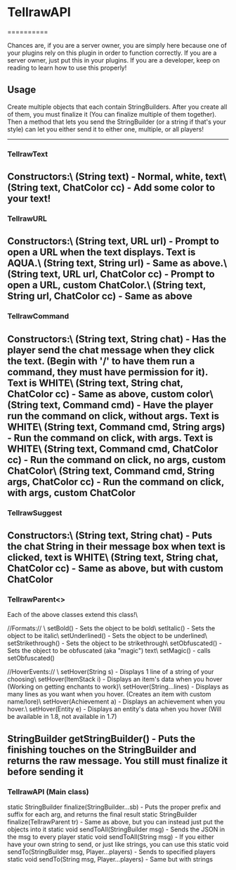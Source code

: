 # TellrawAPI
==========

Chances are, if you are a server owner, you are simply here because one of your plugins rely on this plugin in order to function correctly. If you are a server owner, just put this in your plugins.
If you are a developer, keep on reading to learn how to use this properly!

## Usage

Create multiple objects that each contain StringBuilders. After you create all of them, you must finalize it (You can finalize multiple of them together). Then a method that lets you send the StringBuilder (or a string if that's your style) can let you either send it to either one, multiple, or all players!

----
### TellrawText
Constructors:\\
(String text) - Normal, white, text\\
(String text, ChatColor cc) - Add some color to your text!
----
### TellrawURL
Constructors:\\
(String text, URL url) - Prompt to open a URL when the text displays. Text is AQUA.\\
(String text, String url) - Same as above.\\
(String text, URL url, ChatColor cc) - Prompt to open a URL, custom ChatColor.\\
(String text, String url, ChatColor cc) - Same as above
----
### TellrawCommand
Constructors:\\
(String text, String chat) - Has the player send the chat message when they click the text. (Begin with '/' to have them run a command, they must have permission for it). Text is WHITE\\
(String text, String chat, ChatColor cc) - Same as above, custom color\\
(String text, Command cmd) - Have the player run the command on click, without args. Text is WHITE\\
(String text, Command cmd, String args) - Run the command on click, with args. Text is WHITE\\
(String text, Command cmd, ChatColor cc) - Run the command on click, no args, custom ChatColor\\
(String text, Command cmd, String args, ChatColor cc) - Run the command on click, with args, custom ChatColor
----
### TellrawSuggest
Constructors:\\
(String text, String chat) - Puts the chat String in their message box when text is clicked, text is WHITE\\
(String text, String chat, ChatColor cc) - Same as above, but with custom ChatColor
----
### TellrawParent<</size>>
Each of the above classes extend this class!\\

//Formats:// \\
setBold() - Sets the object to be bold\\
setItalic() - Sets the object to be italic\\
setUnderlined() - Sets the object to be underlined\\
setStrikethrough() - Sets the object to be strikethrough\\
setObfuscated() - Sets the object to be obfuscated (aka "magic") text\\
setMagic() - calls setObfuscated()

//HoverEvents:// \\
setHover(String s) - Displays 1 line of a string of your choosing\\
setHover(ItemStack i) - Displays an item's data when you hover (Working on getting enchants to work)\\
setHover(String...lines) - Displays as many lines as you want when you hover. (Creates an item with custom name/lore)\\
setHover(Achievement a) - Displays an achievement when you hover.\\
setHover(Entity e) - Displays an entity's data when you hover (Will be available in 1.8, not available in 1.7)

StringBuilder getStringBuilder() - Puts the finishing touches on the StringBuilder and returns the raw message. You still must finalize it before sending it
----
### TellrawAPI (Main class)
static StringBuilder finalize(StringBuilder...sb) - Puts the proper prefix and suffix for each arg, and returns the final result
static StringBuilder finalize(TellrawParent tr) - Same as above, but you can instead just put the objects into it
static void sendToAll(StringBuilder msg) - Sends the JSON in the msg to every player
static void sendToAll(String msg) - If you either have your own string to send, or just like strings, you can use this
static void sendTo(StringBuilder msg, Player...players) - Sends to specified players
static void sendTo(String msg, Player...players) - Same but with strings
